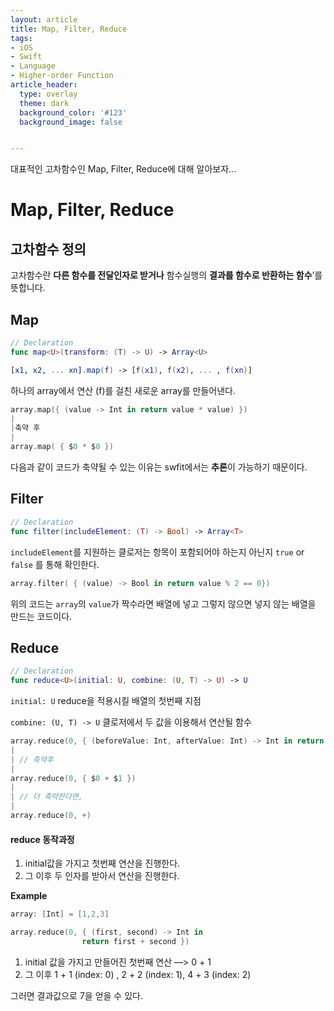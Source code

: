 ```yaml
---
layout: article
title: Map, Filter, Reduce
tags:
- iOS
- Swift
- Language
- Higher-order Function
article_header:
  type: overlay
  theme: dark
  background_color: '#123'
  background_image: false


---
```


대표적인 고차함수인 Map, Filter, Reduce에 대해 알아보자... 

<!--more-->

# Map, Filter, Reduce



## 고차함수 정의

고차함수란 **다른 함수를 전달인자로 받거나** 함수실행의 **결과를 함수로 반환하는 함수**’를 뜻합니다.



## Map 

```swift
// Declaration
func map<U>(transform: (T) -> U) -> Array<U>	

[x1, x2, ... xn].map(f) -> [f(x1), f(x2), ... , f(xn)]
```

하나의 array에서 연산 (f)를 걸친 새로운 array를 만들어낸다. 



```swift
array.map({ (value -> Int in return value * value) })
|
|축약 후 
|
array.map( { $0 * $0 }) 
```

다음과 같이 코드가 축약될 수 있는 이유는 swfit에서는 **추론**이 가능하기 때문이다. 



## Filter 

```swift
// Declaration
func filter(includeElement: (T) -> Bool) -> Array<T>
```

`includeElement`를 지원하는 클로저는 항목이 포함되어야 하는지 아닌지 `true` or `false` 를 통해 확인한다. 



```swift
array.filter( { (value) -> Bool in return value % 2 == 0})
```

위의 코드는 `array`의 `value`가 짝수라면 배열에 넣고 그렇지 않으면 넣지 않는 배열을 만드는 코드이다. 



## Reduce 

```swift
// Declaration
func reduce<U>(initial: U, combine: (U, T) -> U) -> U
```

 `initial: U` reduce을 적용시킬 배열의 첫번째 지점

`combine: (U, T) -> U` 클로저에서 두 값을 이용해서 연산될 함수



```swift
array.reduce(0, { (beforeValue: Int, afterValue: Int) -> Int in return beforeValue + afterValue})
|
| // 축약후
|
array.reduce(0, { $0 + $1 })
|
| // 더 축약한다면, 
|
array.reduce(0, +)
```

#### reduce 동작과정 

1. initial값을 가지고 첫번째 연산을 진행한다. 
2. 그 이후 두 인자를 받아서 연산을 진행한다. 

**Example**

```swift
array: [Int] = [1,2,3]

array.reduce(0, { (first, second) -> Int in
                return first + second })
```

1. initial 값을 가지고 만들어진 첫번째 연산 —> 0 + 1 
2. 그 이후 1 + 1 (index: 0) , 2 + 2 (index: 1), 4 + 3 (index: 2)

그러면 결과값으로 7을 얻을 수 있다. 

















